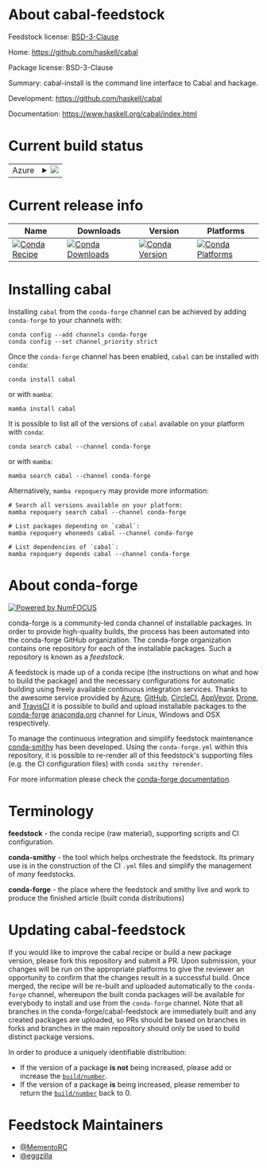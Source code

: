 About cabal-feedstock
=====================

Feedstock license: [BSD-3-Clause](https://github.com/conda-forge/cabal-feedstock/blob/main/LICENSE.txt)

Home: https://github.com/haskell/cabal

Package license: BSD-3-Clause

Summary: cabal-install is the command line interface to Cabal and hackage.

Development: https://github.com/haskell/cabal

Documentation: https://www.haskell.org/cabal/index.html

Current build status
====================


<table>
    
  <tr>
    <td>Azure</td>
    <td>
      <details>
        <summary>
          <a href="https://dev.azure.com/conda-forge/feedstock-builds/_build/latest?definitionId=2480&branchName=main">
            <img src="https://dev.azure.com/conda-forge/feedstock-builds/_apis/build/status/cabal-feedstock?branchName=main">
          </a>
        </summary>
        <table>
          <thead><tr><th>Variant</th><th>Status</th></tr></thead>
          <tbody><tr>
              <td>linux_64</td>
              <td>
                <a href="https://dev.azure.com/conda-forge/feedstock-builds/_build/latest?definitionId=2480&branchName=main">
                  <img src="https://dev.azure.com/conda-forge/feedstock-builds/_apis/build/status/cabal-feedstock?branchName=main&jobName=linux&configuration=linux%20linux_64_" alt="variant">
                </a>
              </td>
            </tr><tr>
              <td>osx_64</td>
              <td>
                <a href="https://dev.azure.com/conda-forge/feedstock-builds/_build/latest?definitionId=2480&branchName=main">
                  <img src="https://dev.azure.com/conda-forge/feedstock-builds/_apis/build/status/cabal-feedstock?branchName=main&jobName=osx&configuration=osx%20osx_64_" alt="variant">
                </a>
              </td>
            </tr><tr>
              <td>win_64</td>
              <td>
                <a href="https://dev.azure.com/conda-forge/feedstock-builds/_build/latest?definitionId=2480&branchName=main">
                  <img src="https://dev.azure.com/conda-forge/feedstock-builds/_apis/build/status/cabal-feedstock?branchName=main&jobName=win&configuration=win%20win_64_" alt="variant">
                </a>
              </td>
            </tr>
          </tbody>
        </table>
      </details>
    </td>
  </tr>
</table>

Current release info
====================

| Name | Downloads | Version | Platforms |
| --- | --- | --- | --- |
| [![Conda Recipe](https://img.shields.io/badge/recipe-cabal-green.svg)](https://anaconda.org/conda-forge/cabal) | [![Conda Downloads](https://img.shields.io/conda/dn/conda-forge/cabal.svg)](https://anaconda.org/conda-forge/cabal) | [![Conda Version](https://img.shields.io/conda/vn/conda-forge/cabal.svg)](https://anaconda.org/conda-forge/cabal) | [![Conda Platforms](https://img.shields.io/conda/pn/conda-forge/cabal.svg)](https://anaconda.org/conda-forge/cabal) |

Installing cabal
================

Installing `cabal` from the `conda-forge` channel can be achieved by adding `conda-forge` to your channels with:

```
conda config --add channels conda-forge
conda config --set channel_priority strict
```

Once the `conda-forge` channel has been enabled, `cabal` can be installed with `conda`:

```
conda install cabal
```

or with `mamba`:

```
mamba install cabal
```

It is possible to list all of the versions of `cabal` available on your platform with `conda`:

```
conda search cabal --channel conda-forge
```

or with `mamba`:

```
mamba search cabal --channel conda-forge
```

Alternatively, `mamba repoquery` may provide more information:

```
# Search all versions available on your platform:
mamba repoquery search cabal --channel conda-forge

# List packages depending on `cabal`:
mamba repoquery whoneeds cabal --channel conda-forge

# List dependencies of `cabal`:
mamba repoquery depends cabal --channel conda-forge
```


About conda-forge
=================

[![Powered by
NumFOCUS](https://img.shields.io/badge/powered%20by-NumFOCUS-orange.svg?style=flat&colorA=E1523D&colorB=007D8A)](https://numfocus.org)

conda-forge is a community-led conda channel of installable packages.
In order to provide high-quality builds, the process has been automated into the
conda-forge GitHub organization. The conda-forge organization contains one repository
for each of the installable packages. Such a repository is known as a *feedstock*.

A feedstock is made up of a conda recipe (the instructions on what and how to build
the package) and the necessary configurations for automatic building using freely
available continuous integration services. Thanks to the awesome service provided by
[Azure](https://azure.microsoft.com/en-us/services/devops/), [GitHub](https://github.com/),
[CircleCI](https://circleci.com/), [AppVeyor](https://www.appveyor.com/),
[Drone](https://cloud.drone.io/welcome), and [TravisCI](https://travis-ci.com/)
it is possible to build and upload installable packages to the
[conda-forge](https://anaconda.org/conda-forge) [anaconda.org](https://anaconda.org/)
channel for Linux, Windows and OSX respectively.

To manage the continuous integration and simplify feedstock maintenance
[conda-smithy](https://github.com/conda-forge/conda-smithy) has been developed.
Using the ``conda-forge.yml`` within this repository, it is possible to re-render all of
this feedstock's supporting files (e.g. the CI configuration files) with ``conda smithy rerender``.

For more information please check the [conda-forge documentation](https://conda-forge.org/docs/).

Terminology
===========

**feedstock** - the conda recipe (raw material), supporting scripts and CI configuration.

**conda-smithy** - the tool which helps orchestrate the feedstock.
                   Its primary use is in the construction of the CI ``.yml`` files
                   and simplify the management of *many* feedstocks.

**conda-forge** - the place where the feedstock and smithy live and work to
                  produce the finished article (built conda distributions)


Updating cabal-feedstock
========================

If you would like to improve the cabal recipe or build a new
package version, please fork this repository and submit a PR. Upon submission,
your changes will be run on the appropriate platforms to give the reviewer an
opportunity to confirm that the changes result in a successful build. Once
merged, the recipe will be re-built and uploaded automatically to the
`conda-forge` channel, whereupon the built conda packages will be available for
everybody to install and use from the `conda-forge` channel.
Note that all branches in the conda-forge/cabal-feedstock are
immediately built and any created packages are uploaded, so PRs should be based
on branches in forks and branches in the main repository should only be used to
build distinct package versions.

In order to produce a uniquely identifiable distribution:
 * If the version of a package **is not** being increased, please add or increase
   the [``build/number``](https://docs.conda.io/projects/conda-build/en/latest/resources/define-metadata.html#build-number-and-string).
 * If the version of a package **is** being increased, please remember to return
   the [``build/number``](https://docs.conda.io/projects/conda-build/en/latest/resources/define-metadata.html#build-number-and-string)
   back to 0.

Feedstock Maintainers
=====================

* [@MementoRC](https://github.com/MementoRC/)
* [@eggzilla](https://github.com/eggzilla/)


